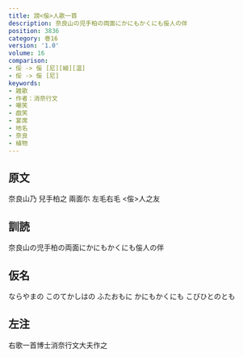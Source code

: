 ```yaml
---
title: 謗<侫>人歌一首
description: 奈良山の児手柏の両面にかにもかくにも侫人の伴
position: 3836
category: 巻16
version: '1.0'
volume: 16
comparison:
- 俀 -> 侫 [尼][細][温]
- 俀 -> 侫 [尼]
keywords:
- 雑歌
- 作者：消奈行文
- 嘲笑
- 戯笑
- 宴席
- 地名
- 奈良
- 植物
---
```


## 原文

奈良山乃 兒手柏之 兩面尓 左毛右毛 <侫>人之友

## 訓読

奈良山の児手柏の両面にかにもかくにも侫人の伴

## 仮名

ならやまの このてかしはの ふたおもに かにもかくにも こびひとのとも

## 左注

右歌一首博士消奈行文大夫作之
